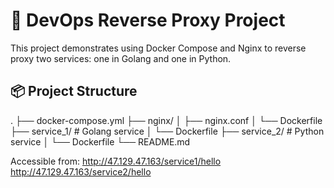 # 🚀 DevOps Reverse Proxy Project

This project demonstrates using Docker Compose and Nginx to reverse proxy two services: one in Golang and one in Python.

## 📦 Project Structure

.
├── docker-compose.yml
├── nginx/
│ ├── nginx.conf
│ └── Dockerfile
├── service_1/ # Golang service
│ └── Dockerfile
├── service_2/ # Python service
│ └── Dockerfile
└── README.md

Accessible from:
http://47.129.47.163/service1/hello
http://47.129.47.163/service2/hello
